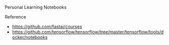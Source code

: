 
Personal Learning Notebooks

Reference

- https://github.com/fastai/courses
- https://github.com/tensorflow/tensorflow/tree/master/tensorflow/tools/docker/notebooks
